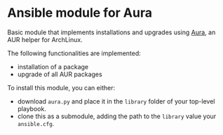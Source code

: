 # Ansible module for Aura

Basic module that implements installations and upgrades using [Aura](https://github.com/aurapm/aura), an AUR helper for ArchLinux.

The following functionalities are implemented:

 - installation of a package
 - upgrade of all AUR packages

To install this module, you can either:

 - download `aura.py` and place it in the `library` folder of your top-level playbook.
 - clone this as a submodule, adding the path to the `library` value your `ansible.cfg`.

